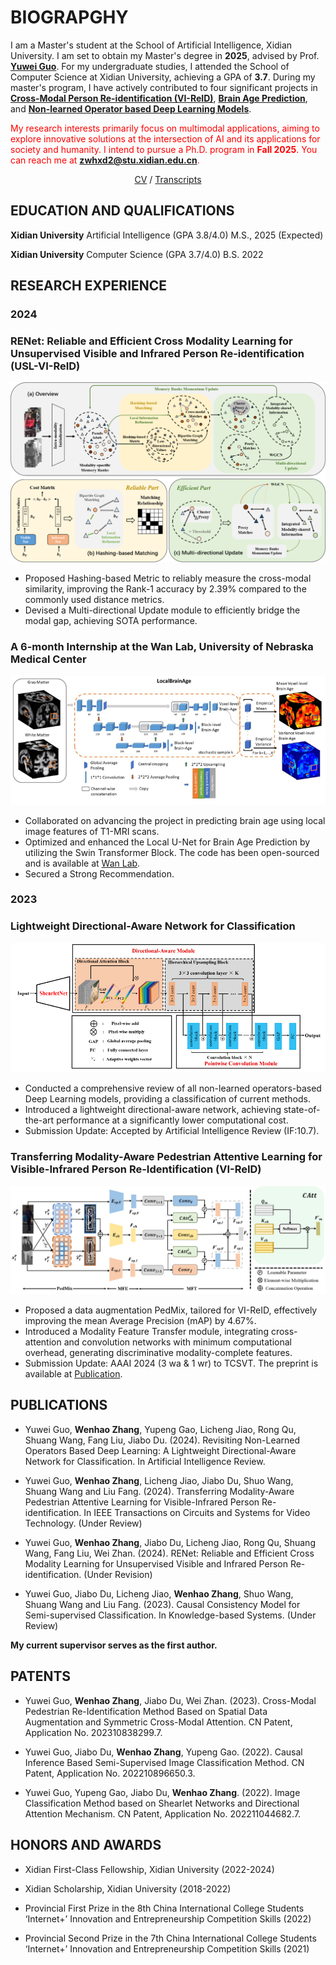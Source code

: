# BIOGRAPGHY

I am a Master's student at the School of Artificial Intelligence, Xidian University. I am set to obtain my Master's degree in **2025**, advised by Prof. **[Yuwei Guo](https://scholar.google.com/citations?user=DR-GIokAAAAJ&hl=en)**. For my undergraduate studies, I attended the School of Computer Science at Xidian University, achieving a GPA of **3.7**. During my master's program, I have actively contributed to four significant projects in **[Cross-Modal Person Re-identification (VI-ReID)](#renet-reliable-and-efficient-cross-modality-learning-for-unsupervised-visible-and-infrared-person-re-identification-usl-vi-reid)**, **[Brain Age Prediction](#a-6-month-internship-at-the-wan-lab-university-of-nebraska-medical-center)**, and **[Non-learned Operator based Deep Learning Models](#lightweight-directional-aware-network-for-classification)**. 

<span style="color:red;">My research interests primarily focus on multimodal applications, aiming to explore innovative solutions at the intersection of AI and its applications for society and humanity. I intend to pursue a Ph.D. program in <strong><span style="color:red;">Fall 2025</span></strong>. You can reach me at <strong><span style="color:red;">zwhxd2@stu.xidian.edu.cn</span></strong>.</span>


<p align="center">
  <a href="https://drive.google.com/file/d/1F9KKlZCkGv1_0DFBkn14jUpMgga6ioCR/view?usp=sharing">CV</a> /
  <a href="https://drive.google.com/file/d/1xcmToOxUO-5K4zOhtL1fv6155P-Do1jO/view?usp=sharing">Transcripts</a>
</p>





## EDUCATION AND QUALIFICATIONS

**Xidian University**    Artificial Intelligence (GPA 3.8/4.0)    M.S., 2025 (Expected)

**Xidian University**    Computer Science        (GPA 3.7/4.0)    B.S. 2022  

## RESEARCH EXPERIENCE

### 2024

### RENet: Reliable and Efficient Cross Modality Learning for Unsupervised Visible and Infrared Person Re-identification (USL-VI-ReID)
 ![renet](imgs/Renet.png)
- Proposed Hashing-based Metric to reliably measure the cross-modal similarity, improving the Rank-1 accuracy by 2.39% compared to the commonly used distance metrics.
- Devised a Multi-directional Update module to efficiently bridge the modal gap, achieving SOTA performance.


### A 6-month Internship at the Wan Lab, University of Nebraska Medical Center
![6-mon](imgs/6-mons.png) 
- Collaborated on advancing the project in predicting brain age using local image features of T1-MRI scans.
- Optimized and enhanced the Local U-Net for Brain Age Prediction by utilizing the Swin Transformer Block. The code has been open-sourced and is available at [Wan Lab](https://github.com/wan-mlab/Swin-U-NET).
- Secured a Strong Recommendation.


### 2023

### Lightweight Directional-Aware Network for Classification
 ![ldan](imgs/ldan.png)
- Conducted a comprehensive review of all non-learned operators-based Deep Learning models, providing a classification of current methods.
- Introduced a lightweight directional-aware network, achieving state-of-the-art performance at a significantly lower computational cost.
- Submission Update: Accepted by Artificial Intelligence Review (IF:10.7).

### Transferring Modality-Aware Pedestrian Attentive Learning for Visible-Infrared Person Re-Identification (VI-ReID)
![tran](imgs/tran.png)
- Proposed a data augmentation PedMix, tailored for VI-ReID, effectively improving the mean Average Precision (mAP) by 4.67%.
- Introduced a Modality Feature Transfer module, integrating cross-attention and convolution networks with minimum computational overhead, generating discriminative modality-complete features.
- Submission Update: AAAI 2024 (3 wa & 1 wr) to TCSVT. The preprint is available at [Publication](https://arxiv.org/abs/2312.07021).



## PUBLICATIONS

- Yuwei Guo, **Wenhao Zhang**, Yupeng Gao, Licheng Jiao, Rong Qu, Shuang Wang, Fang Liu, Jiabo Du. (2024). Revisiting Non-Learned Operators Based Deep Learning: A Lightweight Directional-Aware Network for Classification. In Artificial Intelligence Review.
  
- Yuwei Guo, **Wenhao Zhang**, Licheng Jiao, Jiabo Du, Shuo Wang, Shuang Wang and Liu Fang. (2024). Transferring Modality-Aware Pedestrian Attentive Learning for Visible-Infrared Person Re-identification. In IEEE Transactions on Circuits and Systems for Video Technology. (Under Review)
  
- Yuwei Guo, **Wenhao Zhang**, Jiabo Du, Licheng Jiao, Rong Qu, Shuang Wang, Fang Liu, Wei Zhan. (2024). RENet: Reliable and Efficient Cross Modality Learning for Unsupervised Visible and Infrared Person Re-identification. (Under Revision)
  
- Yuwei Guo, Jiabo Du, Licheng Jiao, **Wenhao Zhang**, Shuo Wang, Shuang Wang and Liu Fang. (2023). Causal Consistency Model for Semi-supervised Classification. In Knowledge-based Systems. (Under Review)

**My current supervisor serves as the first author.**

## PATENTS

- Yuwei Guo, **Wenhao Zhang**, Jiabo Du, Wei Zhan. (2023). Cross-Modal Pedestrian Re-Identification Method Based on Spatial Data Augmentation and Symmetric Cross-Modal Attention. CN Patent, Application No. 202310838299.7.
  
- Yuwei Guo, Jiabo Du, **Wenhao Zhang**, Yupeng Gao. (2022). Causal Inference Based Semi-Supervised Image Classification Method. CN Patent, Application No. 202210896650.3.
  
- Yuwei Guo, Yupeng Gao, Jiabo Du, **Wenhao Zhang**. (2022). Image Classification Method based on Shearlet Networks and Directional Attention Mechanism. CN Patent, Application No. 202211044682.7.

## HONORS AND AWARDS
- Xidian First-Class Fellowship, Xidian University (2022-2024)
  
- Xidian Scholarship, Xidian University (2018-2022)
  
- Provincial First Prize in the 8th China International College Students ‘Internet+’ Innovation and Entrepreneurship Competition Skills (2022)
  
- Provincial Second Prize in the 7th China International College Students ‘Internet+’ Innovation and Entrepreneurship Competition Skills (2021)


<script src="https://static.elfsight.com/platform/platform.js" data-use-service-core defer></script>
<div class="elfsight-app-38995e91-a7cb-45d6-896b-242a0a73c3b9" data-elfsight-app-lazy></div>


